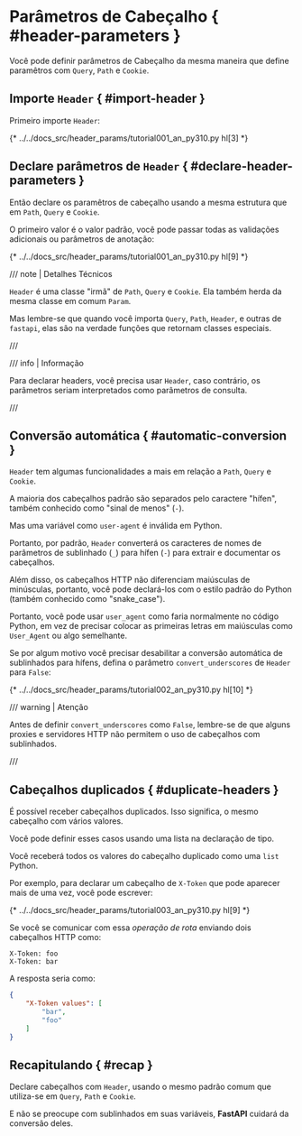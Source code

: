 # Parâmetros de Cabeçalho { #header-parameters }

Você pode definir parâmetros de Cabeçalho da mesma maneira que define paramêtros com `Query`, `Path` e `Cookie`.

## Importe `Header` { #import-header }

Primeiro importe `Header`:

{* ../../docs_src/header_params/tutorial001_an_py310.py hl[3] *}

## Declare parâmetros de `Header` { #declare-header-parameters }

Então declare os paramêtros de cabeçalho usando a mesma estrutura que em `Path`, `Query` e `Cookie`.

O primeiro valor é o valor padrão, você pode passar todas as validações adicionais ou parâmetros de anotação:

{* ../../docs_src/header_params/tutorial001_an_py310.py hl[9] *}

/// note | Detalhes Técnicos

`Header` é uma classe "irmã" de `Path`, `Query` e `Cookie`. Ela também herda da mesma classe em comum `Param`.

Mas lembre-se que quando você importa `Query`, `Path`, `Header`, e outras de `fastapi`, elas são na verdade funções que retornam classes especiais.

///

/// info | Informação

Para declarar headers, você precisa usar `Header`, caso contrário, os parâmetros seriam interpretados como parâmetros de consulta.

///

## Conversão automática { #automatic-conversion }

`Header` tem algumas funcionalidades a mais em relação a `Path`, `Query` e `Cookie`.

A maioria dos cabeçalhos padrão são separados pelo caractere "hífen", também conhecido como "sinal de menos" (`-`).

Mas uma variável como `user-agent` é inválida em Python.

Portanto, por padrão, `Header` converterá os caracteres de nomes de parâmetros de sublinhado (`_`) para hífen (`-`) para extrair e documentar os cabeçalhos.

Além disso, os cabeçalhos HTTP não diferenciam maiúsculas de minúsculas, portanto, você pode declará-los com o estilo padrão do Python (também conhecido como "snake_case").

Portanto, você pode usar `user_agent` como faria normalmente no código Python, em vez de precisar colocar as primeiras letras em maiúsculas como `User_Agent` ou algo semelhante.

Se por algum motivo você precisar desabilitar a conversão automática de sublinhados para hífens, defina o parâmetro `convert_underscores` de `Header` para `False`:

{* ../../docs_src/header_params/tutorial002_an_py310.py hl[10] *}

/// warning | Atenção

Antes de definir `convert_underscores` como `False`, lembre-se de que alguns proxies e servidores HTTP não permitem o uso de cabeçalhos com sublinhados.

///

## Cabeçalhos duplicados { #duplicate-headers }

É possível receber cabeçalhos duplicados. Isso significa, o mesmo cabeçalho com vários valores.

Você pode definir esses casos usando uma lista na declaração de tipo.

Você receberá todos os valores do cabeçalho duplicado como uma `list` Python.

Por exemplo, para declarar um cabeçalho de `X-Token` que pode aparecer mais de uma vez, você pode escrever:

{* ../../docs_src/header_params/tutorial003_an_py310.py hl[9] *}

Se você se comunicar com essa *operação de rota* enviando dois cabeçalhos HTTP como:

```
X-Token: foo
X-Token: bar
```

A resposta seria como:

```JSON
{
    "X-Token values": [
        "bar",
        "foo"
    ]
}
```

## Recapitulando { #recap }

Declare cabeçalhos com `Header`, usando o mesmo padrão comum que utiliza-se em `Query`, `Path` e `Cookie`.

E não se preocupe com sublinhados em suas variáveis, **FastAPI** cuidará da conversão deles.
